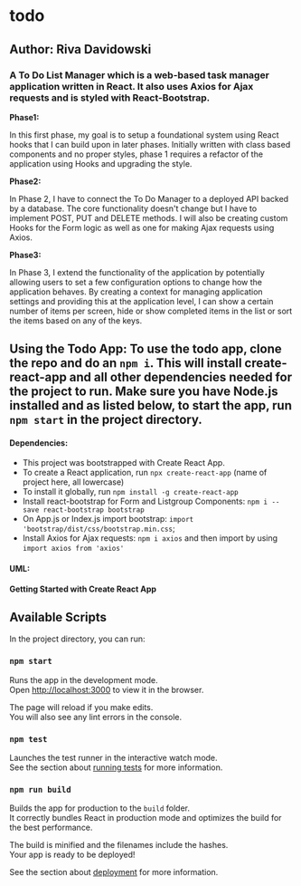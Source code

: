 
# todo 

## Author: Riva Davidowski

### A To Do List Manager which is a web-based task manager application written in React. It also uses Axios for Ajax requests and  is styled with React-Bootstrap.

**Phase1:**

In this first phase, my goal is to setup a foundational system using React hooks that I can build upon in later phases. Initially written with class based components and no proper styles, phase 1 requires a refactor of the application using Hooks and upgrading the style.

**Phase2:**

In Phase 2, I have to connect the To Do Manager to a deployed API backed by a database. The core functionality doesn't change but I have to implement POST, PUT and DELETE methods.
I will also be creating custom Hooks for the Form logic as well as one for making Ajax requests using Axios.

**Phase3:**

In Phase 3, I extend the functionality of the application by potentially allowing users to set a few configuration options to change how the application behaves. By creating a context for managing application settings and providing this at the application level, I can show a certain number of items per screen, hide or show completed items in the list or sort the items based on any of the keys.

## Using the Todo App: To use the todo app, clone the repo and do an `npm i`. This will install create-react-app and all other dependencies needed for the project to run. Make sure you have Node.js installed and as listed below, to start the app, run `npm start` in the project directory.

#### Dependencies:

- This project was bootstrapped with Create React App. 
- To create a React application, run `npx create-react-app` (name of project here, all lowercase)
- To install it globally, run `npm install -g create-react-app`
- Install react-bootstrap for Form and Listgroup Components: `npm i --save react-bootstrap bootstrap`
- On App.js or Index.js import bootstrap: `import 'bootstrap/dist/css/bootstrap.min.css`;
- Install Axios for Ajax requests: `npm i axios` and then import by using `import axios from 'axios'`

#### UML:


**Getting Started with Create React App**

## Available Scripts

In the project directory, you can run:

### `npm start`

Runs the app in the development mode.\
Open [http://localhost:3000](http://localhost:3000) to view it in the browser.

The page will reload if you make edits.\
You will also see any lint errors in the console.

### `npm test`

Launches the test runner in the interactive watch mode.\
See the section about [running tests](https://facebook.github.io/create-react-app/docs/running-tests) for more information.

### `npm run build`

Builds the app for production to the `build` folder.\
It correctly bundles React in production mode and optimizes the build for the best performance.

The build is minified and the filenames include the hashes.\
Your app is ready to be deployed!

See the section about [deployment](https://facebook.github.io/create-react-app/docs/deployment) for more information.
